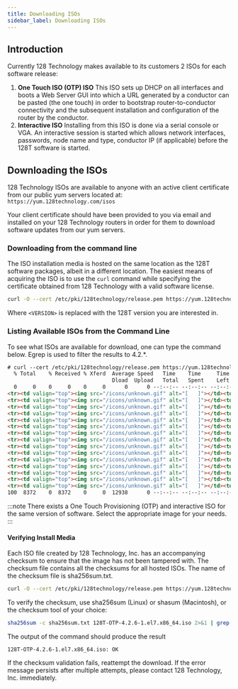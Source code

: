```yaml
---
title: Downloading ISOs
sidebar_label: Downloading ISOs
---
```


## Introduction

Currently 128 Technology makes available to its customers 2 ISOs for each software release:

1. **One Touch ISO (OTP) ISO**
   This ISO sets up DHCP on all interfaces and boots a Web Server GUI into which a URL generated by a conductor can be pasted (the one touch) in order to bootstrap router-to-conductor connectivity and the subsequent installation and configuration of the router by the conductor.
2. **Interactive ISO**
   Installing from this ISO is done via a serial console or VGA. An interactive session is started which allows network interfaces, passwords, node name and type, conductor IP (if applicable) before the 128T software is started.

## Downloading the ISOs

128 Technology ISOs are available to anyone with an active client certificate from our public yum servers located at: `https://yum.128technology.com/isos`

Your client certificate should have been provided to you via email and installed on your 128 Technology routers in order for them to download software updates from our yum servers.

### Downloading from the command line

The ISO installation media is hosted on the same location as the 128T software packages, albeit in a different location.  The easiest means of acquiring the ISO is to use the `curl` command while specifying the certificate obtained from 128 Technology with a valid software license.

```bash
curl -O --cert /etc/pki/128technology/release.pem https://yum.128technology.com/isos/128T-<VERSION>.el7.x86_64.iso
```

Where `<VERSION>` is replaced with the 128T version you are interested in.

### Listing Available ISOs from the Command Line
To see what ISOs are available for download, one can type the command below.  Egrep is used to filter the results to 4.2.*. 

```html
# curl --cert /etc/pki/128technology/release.pem https://yum.128technology.com/isos/ | egrep '4\.2'
  % Total    % Received % Xferd  Average Speed   Time    Time     Time  Current
                                 Dload  Upload   Total   Spent    Left  Speed
  0     0    0     0    0     0      0      0 --:--:-- --:--:-- --:--:--     0<tr><td valign="top"><img src="/icons/unknown.gif" alt="[   ]"></td><td><a href="128T-4.2.0-2.el7.x86_64.iso">128T-4.2.0-2.el7.x86_64.iso</a></td><td align="right">2019-12-09 19:16  </td><td align="right">1.3G</td></tr>
<tr><td valign="top"><img src="/icons/unknown.gif" alt="[   ]"></td><td><a href="128T-4.2.0-2.el7.x86_64.qcow2">128T-4.2.0-2.el7.x86_64.qcow2</a></td><td align="right">2020-01-22 20:05  </td><td align="right">5.2G</td></tr>
<tr><td valign="top"><img src="/icons/unknown.gif" alt="[   ]"></td><td><a href="128T-4.2.1-1.el7.x86_64.iso">128T-4.2.1-1.el7.x86_64.iso</a></td><td align="right">2019-12-14 16:23  </td><td align="right">1.3G</td></tr>
<tr><td valign="top"><img src="/icons/unknown.gif" alt="[   ]"></td><td><a href="128T-4.2.2-1.el7.x86_64.iso">128T-4.2.2-1.el7.x86_64.iso</a></td><td align="right">2019-12-21 00:21  </td><td align="right">1.3G</td></tr>
<tr><td valign="top"><img src="/icons/unknown.gif" alt="[   ]"></td><td><a href="128T-4.2.3-1.el7.x86_64.iso">128T-4.2.3-1.el7.x86_64.iso</a></td><td align="right">2020-01-30 03:57  </td><td align="right">1.3G</td></tr>
<tr><td valign="top"><img src="/icons/unknown.gif" alt="[   ]"></td><td><a href="128T-4.2.4-1.el7.v1.x86_64.iso">128T-4.2.4-1.el7.v1.x86_64.iso</a></td><td align="right">2020-02-14 22:05  </td><td align="right">1.3G</td></tr>
<tr><td valign="top"><img src="/icons/unknown.gif" alt="[   ]"></td><td><a href="128T-4.2.5-2.el7.OTP.v1.x86_64.iso">128T-4.2.5-2.el7.OTP.v1.x86_64.iso</a></td><td align="right">2020-03-28 16:33  </td><td align="right">1.3G</td></tr>
<tr><td valign="top"><img src="/icons/unknown.gif" alt="[   ]"></td><td><a href="128T-4.2.5-2.el7.v1.x86_64.iso">128T-4.2.5-2.el7.v1.x86_64.iso</a></td><td align="right">2020-03-28 19:05  </td><td align="right">1.3G</td></tr>
<tr><td valign="top"><img src="/icons/unknown.gif" alt="[   ]"></td><td><a href="128T-4.2.6-1.el7.OTP.v1.x86_64.iso">128T-4.2.6-1.el7.OTP.v1.x86_64.iso</a></td><td align="right">2020-04-08 22:18  </td><td align="right">1.3G</td></tr>
<tr><td valign="top"><img src="/icons/unknown.gif" alt="[   ]"></td><td><a href="128T-4.2.6-1.el7.v1.x86_64.iso">128T-4.2.6-1.el7.v1.x86_64.iso</a></td><td align="right">2020-04-09 02:50  </td><td align="right">1.3G</td></tr>
<tr><td valign="top"><img src="/icons/unknown.gif" alt="[   ]"></td><td><a href="128T-OTP-4.2.0-1.el7.x86_64.iso">128T-OTP-4.2.0-1.el7.x86_64.iso</a></td><td align="right">2019-12-09 19:22  </td><td align="right">1.3G</td></tr>
<tr><td valign="top"><img src="/icons/unknown.gif" alt="[   ]"></td><td><a href="128T-OTP-4.2.0-2.el7.x86_64.iso">128T-OTP-4.2.0-2.el7.x86_64.iso</a></td><td align="right">2019-12-09 19:28  </td><td align="right">1.3G</td></tr>
<tr><td valign="top"><img src="/icons/unknown.gif" alt="[   ]"></td><td><a href="128T-OTP-4.2.1-1.el7.x86_64.iso">128T-OTP-4.2.1-1.el7.x86_64.iso</a></td><td align="right">2019-12-14 01:14  </td><td align="right">1.3G</td></tr>
<tr><td valign="top"><img src="/icons/unknown.gif" alt="[   ]"></td><td><a href="128T-OTP-4.2.2-1.el.x86_64.iso">128T-OTP-4.2.2-1.el.x86_64.iso</a></td><td align="right">2019-12-20 17:22  </td><td align="right">1.3G</td></tr>
<tr><td valign="top"><img src="/icons/unknown.gif" alt="[   ]"></td><td><a href="128T-OTP-4.2.3-1.el7.x86_64.iso">128T-OTP-4.2.3-1.el7.x86_64.iso</a></td><td align="right">2020-01-27 20:06  </td><td align="right">1.3G</td></tr>
<tr><td valign="top"><img src="/icons/unknown.gif" alt="[   ]"></td><td><a href="128T-OTP-4.2.4-1.el7.x86_64.iso">128T-OTP-4.2.4-1.el7.x86_64.iso</a></td><td align="right">2020-02-14 19:17  </td><td align="right">1.3G</td></tr>
100  8372    0  8372    0     0  12938      0 --:--:-- --:--:-- --:--:-- 12959
```

:::note
There exists a One Touch Provisioning (OTP) and interactive ISO for the same version of software. Select the appropriate image for your needs.
:::

#### Verifying Install Media

Each ISO file created by 128 Technology, Inc. has an accompanying checksum to ensure that the image has not been tampered with. The checksum file contains all the checksums for all hosted ISOs. The name of the checksum file is sha256sum.txt.

```bash
curl -O --cert /etc/pki/128technology/release.pem https://yum.128technology.com/isos/sha256sum.txt
```

To verify the checksum, use sha256sum (Linux) or shasum (Macintosh), or the checksum tool of your choice:

```bash
sha256sum -c sha256sum.txt 128T-OTP-4.2.6-1.el7.x86_64.iso 2>&1 | grep OK
```

The output of the command should produce the result

```
128T-OTP-4.2.6-1.el7.x86_64.iso: OK
```

If the checksum validation fails, reattempt the download. If the error message persists after multiple attempts, please contact 128 Technology, Inc. immediately.